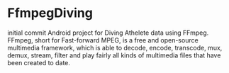 # FfmpegDiving
initial commit
Android project for Diving Athelete data using FFmpeg.
FFmpeg, short for Fast-forward MPEG, is a free and open-source multimedia framework, 
which is able to decode, encode, transcode, mux, demux, stream, filter and play fairly all kinds of multimedia files that have been created to date. 
